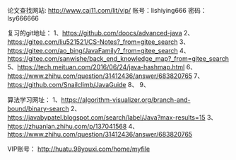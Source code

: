 
论文查找网站:
http://www.caj11.com/lit/vip/   账号：lishiying666 密码：lsy666666

复习的git地址：
1、https://github.com/doocs/advanced-java
2、https://gitee.com/liu521521/CS-Notes?_from=gitee_search
3、https://gitee.com/ao_bing/JavaFamily?_from=gitee_search
4、https://gitee.com/sanwishe/back_end_knowledge_map?_from=gitee_search
5、https://tech.meituan.com/2016/06/24/java-hashmap.html
6、https://www.zhihu.com/question/31412436/answer/683820765
7、https://github.com/Snailclimb/JavaGuide
8、
9、

算法学习网址：
1、https://algorithm-visualizer.org/branch-and-bound/binary-search
2、https://javabypatel.blogspot.com/search/label/Java?max-results=15
3、https://zhuanlan.zhihu.com/p/137041568
4、https://www.zhihu.com/question/31412436/answer/683820765



VIP账号：
http://huatu.98youxi.com/home/myfile